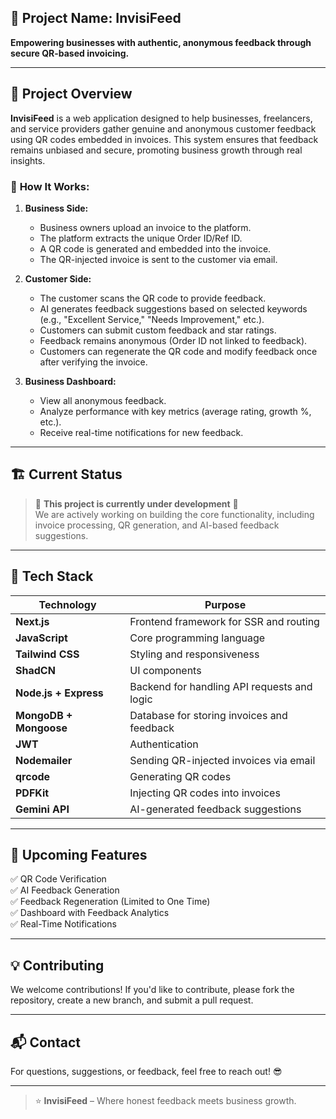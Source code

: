 ## 📝 **Project Name: InvisiFeed**  
**Empowering businesses with authentic, anonymous feedback through secure QR-based invoicing.**  

---

## 🚀 **Project Overview**  
**InvisiFeed** is a web application designed to help businesses, freelancers, and service providers gather genuine and anonymous customer feedback using QR codes embedded in invoices. This system ensures that feedback remains unbiased and secure, promoting business growth through real insights.  

### 🌟 **How It Works:**  
1. **Business Side:**  
   - Business owners upload an invoice to the platform.  
   - The platform extracts the unique Order ID/Ref ID.  
   - A QR code is generated and embedded into the invoice.  
   - The QR-injected invoice is sent to the customer via email.  

2. **Customer Side:**  
   - The customer scans the QR code to provide feedback.  
   - AI generates feedback suggestions based on selected keywords (e.g., "Excellent Service," "Needs Improvement," etc.).  
   - Customers can submit custom feedback and star ratings.  
   - Feedback remains anonymous (Order ID not linked to feedback).  
   - Customers can regenerate the QR code and modify feedback once after verifying the invoice.  

3. **Business Dashboard:**  
   - View all anonymous feedback.  
   - Analyze performance with key metrics (average rating, growth %, etc.).  
   - Receive real-time notifications for new feedback.  

---

## 🏗️ **Current Status**  
> 🚧 **This project is currently under development** 🚧  
We are actively working on building the core functionality, including invoice processing, QR generation, and AI-based feedback suggestions.  

---

## 🔧 **Tech Stack**  
| Technology | Purpose |  
|-----------|---------|  
| **Next.js** | Frontend framework for SSR and routing |  
| **JavaScript** | Core programming language |  
| **Tailwind CSS** | Styling and responsiveness |  
| **ShadCN** | UI components |  
| **Node.js + Express** | Backend for handling API requests and logic |  
| **MongoDB + Mongoose** | Database for storing invoices and feedback |  
| **JWT** | Authentication |  
| **Nodemailer** | Sending QR-injected invoices via email |  
| **qrcode** | Generating QR codes |  
| **PDFKit** | Injecting QR codes into invoices |  
| **Gemini API** | AI-generated feedback suggestions |  


---

## 📅 **Upcoming Features**  
✅ QR Code Verification  
✅ AI Feedback Generation  
✅ Feedback Regeneration (Limited to One Time)  
✅ Dashboard with Feedback Analytics  
✅ Real-Time Notifications  

---

## 💡 **Contributing**  
We welcome contributions! If you'd like to contribute, please fork the repository, create a new branch, and submit a pull request.  

---

## 📬 **Contact**  
For questions, suggestions, or feedback, feel free to reach out! 😎  

---

> ⭐ **InvisiFeed** – Where honest feedback meets business growth.  